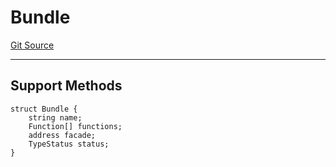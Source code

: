 # Bundle
[Git Source](https://github.com/metacontract/mc/blob/7db22f6d7abc05705d21c7601fb406ca49c18557/src/devkit/core/Bundle.sol)

---------------------
Support Methods
-----------------------


```solidity
struct Bundle {
    string name;
    Function[] functions;
    address facade;
    TypeStatus status;
}
```

